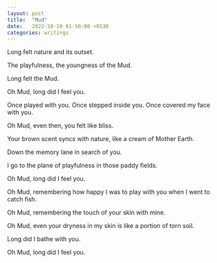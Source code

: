 ```yaml
---
layout: post
title:  "Mud"
date:   2022-10-10 01:56:00 +0530
categories: writings
---
```

Long felt nature and its outset.

The playfulness, the youngness of the Mud.

Long felt the Mud.

Oh Mud, long did I feel you.

Once played with you. Once stepped inside you. Once covered my face with you.

Oh Mud, even then, you felt like bliss.

Your brown scent syncs with nature, like a cream of Mother Earth.

Down the memory lane in search of you.

I go to the plane of playfulness in those paddy fields.

Oh Mud, long did I feel you.

Oh Mud, remembering how happy I was to play with you when I went to catch fish.

Oh Mud, remembering the touch of your skin with mine.

Oh Mud, even your dryness in my skin is like a portion of torn soil.

Long did I bathe with you.

Oh Mud, long did I feel you.